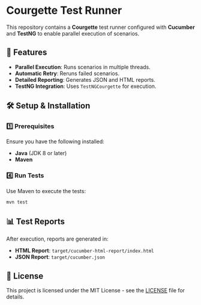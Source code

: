 # Courgette Test Runner    

This repository contains a **Courgette** test runner configured with **Cucumber** and **TestNG** to enable parallel execution of scenarios.

## 🚀 Features 
- **Parallel Execution**: Runs scenarios in multiple threads.
- **Automatic Retry**: Reruns failed scenarios.
- **Detailed Reporting**: Generates JSON and HTML reports. 
- **TestNG Integration**: Uses `TestNGCourgette` for execution.

## 🛠️ Setup & Installation
  
### 1️⃣ Prerequisites
Ensure you have the following installed: 
- **Java** (JDK 8 or later)  
- **Maven**  


### 4️⃣ Run Tests 
Use Maven to execute the tests:

```sh
mvn test
```

## 📊 Test Reports
After execution, reports are generated in:
- **HTML Report**: `target/cucumber-html-report/index.html`
- **JSON Report**: `target/cucumber.json`

## 📜 License
This project is licensed under the MIT License - see the [LICENSE](LICENSE) file for details.

